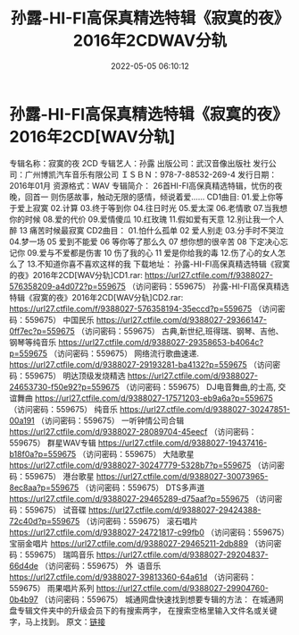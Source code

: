 ﻿---
title: 孙露-HI-FI高保真精选特辑《寂寞的夜》2016年2CDWAV分轨
date: 2022-05-05 06:10:12
categories: WAV车载音乐、镜像
tags: 华语中文
---
# 孙露-HI-FI高保真精选特辑《寂寞的夜》2016年2CD[WAV分轨]

专辑名称：寂寞的夜 2CD
专辑艺人：孙露
出版公司：武汉音像出版社
发行公司：广州博凯汽车音乐有限公司
ＩＳＢＮ：978-7-88532-269-4
发行日期：2016年01月
资源格式：WAV
专辑简介：
26首HI-FI高保真精选特辑，忧伤的夜晚，回首一
则伤感故事，触动无限的感情，倾说着爱......
CD1曲目:
01.爱上你等于爱上寂寞
02.计算
03.终于等到你
04.往日时光
05.爱太深
06.老情歌
07.当我想你的时候
08.爱的代价
09.爱情傻瓜
10.红玫瑰
11.假如爱有天意
12.别让我一个人醉
13 痛苦时候最寂寞
CD2曲目：
01.怕什么孤单
02 爱人别走
03.分手时不哭泣
04.梦一场
05 爱到不能爱
06 等你等了那么久
07 想你想的很辛苦
08 下定决心忘记你
09.爱与不爱都是伤害
10 伤了我的心
11 爱是你给我的毒
12.伤了心的女人怎么了
13.不知道你喜不喜欢这样的我
下载地址：
孙露-HI-FI高保真精选特辑《寂寞的夜》2016年2CD[WAV分轨]CD1.rar:
https://url27.ctfile.com/f/9388027-576358209-a4d072?p=559675
（访问密码：559675）
孙露-HI-FI高保真精选特辑《寂寞的夜》2016年2CD[WAV分轨]CD2.rar: https://url27.ctfile.com/f/9388027-576358194-35eccd?p=559675
（访问密码：559675）
中国民乐
https://url27.ctfile.com/d/9388027-29366147-0ff7ec?p=559675
（访问密码：559675）
古典,新世纪,班得瑞、钢琴、吉他、钢琴等纯音乐
https://url27.ctfile.com/d/9388027-29358653-b4064c?p=559675
（访问密码：559675）
网络流行歌曲速递.
https://url27.ctfile.com/d/9388027-29193281-ba4132?p=559675
（访问密码：559675）
明达顶级发烧精选
https://url27.ctfile.com/d/9388027-24653730-f50e92?p=559675
（访问密码：559675）
DJ电音舞曲,的士高,
交谊舞曲
https://url27.ctfile.com/d/9388027-17571203-eb9a6a?p=559675
（访问密码：559675）
纯音乐
https://url27.ctfile.com/d/9388027-30247851-00a191
（访问密码：559675）
一听钟情公司合辑
https://url27.ctfile.com/d/9388027-28089704-45eecf
（访问密码：559675）
群星WAV专辑
https://url27.ctfile.com/d/9388027-19437416-b18f0a?p=559675
（访问密码：559675）
大陆歌星
https://url27.ctfile.com/d/9388027-30247779-5328b7?p=559675
（访问密码：559675）
港台歌星
https://url27.ctfile.com/d/9388027-30073965-8ec8aa?p=559675
（访问密码：559675）
DTS多声道
https://url27.ctfile.com/d/9388027-29465289-d75aaf?p=559675
（访问密码：559675）
试音碟
https://url27.ctfile.com/d/9388027-29424388-72c40d?p=559675
（访问密码：559675）
滚石唱片
https://url27.ctfile.com/d/9388027-24721817-c99fb0
（访问密码：559675）
宝丽金唱片
https://url27.ctfile.com/d/9388027-29465211-2db889
（访问密码：559675）
瑞鸣音乐
https://url27.ctfile.com/d/9388027-29204837-66d4de
（访问密码：559675）
外  语音乐
https://url27.ctfile.com/d/9388027-39813360-64a61d
（访问密码：559675）
雨果唱片系列
https://url27.ctfile.com/d/9388027-29904760-0b4b97
（访问密码：559675）
城通网盘快速找到想要专辑的方法：
在城通网盘专辑文件夹中的升级会员下的有搜索两字，
在搜索空格里输入文件名或关键字，马上找到。
原文：[链接](https://blog.sina.com.cn/s/blog_1647c7e7601030x1y.html)